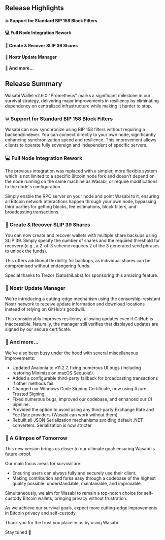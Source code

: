 ## Release Highlights
#### 💥 Support for Standard BIP 158 Block Filters
#### 💻 Full Node Integration Rework
#### 🔐 Create & Recover SLIP 39 Shares
#### 💪 Nostr Update Manager
#### 🤯 And more…

## Release Summary

Wasabi Wallet v2.6.0 "Prometheus" marks a significant milestone in our survival strategy, delivering major improvements in resiliency by eliminating dependency on centralized infrastructure while making it harder to stop.

### 💥 Support for Standard BIP 158 Block Filters

Wasabi can now synchronize using BIP 158 filters without requiring a backend/indexer. You can connect directly to your own node, significantly enhancing synchronization speed and resilience. This improvement allows clients to operate fully sovereign and independent of specific servers.

### 💻 Full Node Integration Rework

The previous integration was replaced with a simpler, more flexible system which is not limited to a specific Bitcoin node fork and doesn't depend on the node running on the same machine as Wasabi, or require modifications to the node's configuration.

Simply enable the RPC server on your node and point Wasabi to it, ensuring all Bitcoin network interactions happen through your own node, bypassing third parties for getting blocks, fee estimations, block filters, and broadcasting transactions.

### 🔐 Create & Recover SLIP 39 Shares

You can now create and recover wallets with multiple share backups using SLIP 39. Simply specify the number of shares and the required threshold for recovery (e.g., a 2-of-3 scheme requires 2 of the 3 generated seed phrases to unlock the funds).

This offers additional flexibility for backups, as individual shares can be compromised without endangering funds.

Special thanks to Trezor (SatoshiLabs) for sponsoring this amazing feature.

### 💪 Nostr Update Manager

We're introducing a cutting-edge mechanism using the censorship-resistant Nostr network to receive update information and download locations instead of relying on GitHub's goodwill.

This considerably improves resiliency, allowing updates even if GitHub is inaccessible. Naturally, the manager still verifies that displayed updates are signed by our secure certificate.

### 🤯 And more…
We've also been busy under the hood with several miscellaneous improvements:

- Updated Avalonia to v11.2.7, fixing numerous UI bugs (including restoring Minimize on macOS Sequoia!).
- Added a configurable third-party fallback for broadcasting transactions if other methods fail.
- Changed our Windows Code Signing Certificate, now using Azure Trusted Signing.
- Fixed numerous bugs, improved our codebase, and enhanced our CI pipeline.
- Provided the option to avoid using any third-party Exchange Rate and Fee Rate providers (Wasabi can work without them).
- Rebuilt all JSON Serialization mechanisms avoiding default .NET converters. Serialization is now stricter.

### 🔮 A Glimpse of Tomorrow
This new version brings us closer to our ultimate goal: ensuring Wasabi is future-proof.

Our main focus areas for survival are:
- Ensuring users can always fully and securely use their client.
- Making contribution and forks easy through a codebase of the highest quality possible: understandable, maintainable, and improvable.

Simultaneously, we aim for Wasabi to remain a top-notch choice for self-custody Bitcoin wallets, bringing privacy without frustration.

As we achieve our survival goals, expect more cutting-edge improvements in Bitcoin privacy and self-custody.

Thank you for the trust you place in us by using Wasabi.

Stay tuned 👀
